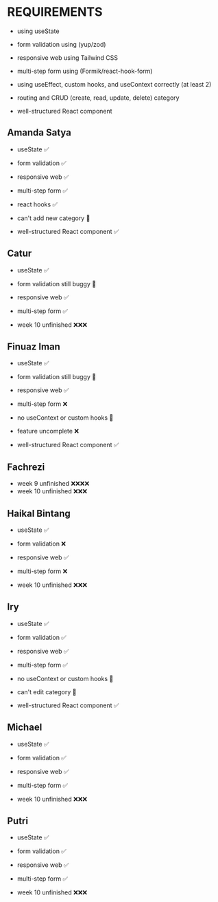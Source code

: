 # REQUIREMENTS

- using useState
- form validation using (yup/zod)
- responsive web using Tailwind CSS
- multi-step form using (Formik/react-hook-form)

- using useEffect, custom hooks, and useContext correctly (at least 2)
- routing and CRUD (create, read, update, delete) category
- well-structured React component

## Amanda Satya

- useState ✅
- form validation ✅
- responsive web ✅
- multi-step form ✅

- react hooks ✅
- can't add new category 🥲
- well-structured React component ✅

## Catur

- useState ✅
- form validation still buggy 🥲
- responsive web ✅
- multi-step form ✅

- week 10 unfinished ❌❌❌

## Finuaz Iman

- useState ✅
- form validation still buggy 🥲
- responsive web ✅
- multi-step form ❌

- no useContext or custom hooks 🥲
- feature uncomplete ❌
- well-structured React component ✅

## Fachrezi

- week 9 unfinished ❌❌❌❌
- week 10 unfinished ❌❌❌

## Haikal Bintang

- useState ✅
- form validation ❌
- responsive web ✅
- multi-step form ❌

- week 10 unfinished ❌❌❌

## Iry

- useState ✅
- form validation ✅
- responsive web ✅
- multi-step form ✅

- no useContext or custom hooks 🥲
- can't edit category 🥲
- well-structured React component ✅

## Michael

- useState ✅
- form validation ✅
- responsive web ✅
- multi-step form ✅

- week 10 unfinished ❌❌❌

## Putri

- useState ✅
- form validation ✅
- responsive web ✅
- multi-step form ✅

- week 10 unfinished ❌❌❌
